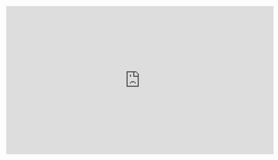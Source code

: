 <html>
 <body>
<iframe src="https://www.youtube.com/embed/pHBOjBuWyfY"
width="720" height="400" frameborder="0" allowfullscreen></iframe>
 </body>
</html>
